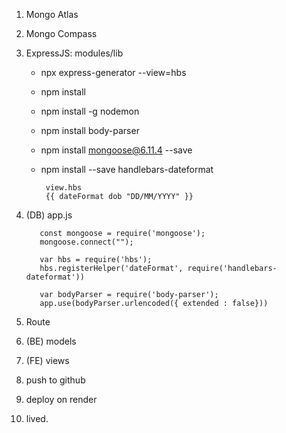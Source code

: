 1. Mongo Atlas
2. Mongo Compass
3. ExpressJS: modules/lib
   - npx express-generator --view=hbs
   - npm install 
   - npm install -g nodemon
   - npm install body-parser
     
   - npm install mongoose@6.11.4 --save

   - npm install --save handlebars-dateformat

          view.hbs
          {{ dateFormat dob "DD/MM/YYYY" }}
     
4. (DB) app.js
   
          const mongoose = require('mongoose');
          mongoose.connect("");
   
          var hbs = require('hbs');
          hbs.registerHelper('dateFormat', require('handlebars-dateformat'))
   
          var bodyParser = require('body-parser');
          app.use(bodyParser.urlencoded({ extended : false}))
6. Route
7. (BE) models
8. (FE) views
9. push to github
10. deploy on render
11. lived.
